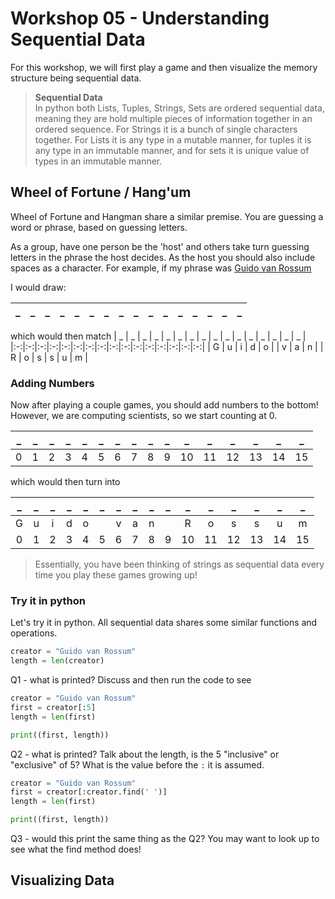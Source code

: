 # Workshop 05 - Understanding Sequential Data

For this workshop, we will first play a game and then visualize the memory structure being sequential data.

> **Sequential Data**  
> In python both Lists, Tuples, Strings, Sets are ordered sequential data, meaning they are hold multiple pieces of information
> together in an ordered sequence. For Strings it is a bunch of single characters together. For Lists it is any type in a mutable manner, for tuples it is any type in an immutable manner, and for sets it is unique value of types in an immutable manner. 

## Wheel of Fortune / Hang'um

Wheel of Fortune and Hangman share a similar premise. You are guessing a word or phrase, based on guessing letters. 

As a group, have one person be the 'host' and others take turn guessing letters in the phrase the host decides. As the host 
you should also include spaces as a character. For example, if my phrase was [Guido van Rossum](https://en.wikipedia.org/wiki/History_of_Python)

I would draw:

| _ | _ | _ | _ | _ | _ | _ | _ | _ | _ | _ | _ | _ | _ | _ | _ |
|:-:|:-:|:-:|:-:|:-:|:-:|:-:|:-:|:-:|:-:|:-:|:-:|:-:|:-:|:-:|:-:|

which would then match
| _ | _ | _ | _ | _ | _ | _ | _ | _ | _ | _ | _ | _ | _ | _ | _ |
|:-:|:-:|:-:|:-:|:-:|:-:|:-:|:-:|:-:|:-:|:-:|:-:|:-:|:-:|:-:|:-:|
| G | u | i | d | o |   | v | a | n |   | R | o | s | s | u | m |

### Adding Numbers

Now after playing a couple games, you should add numbers to the bottom! However, we are computing scientists, so we start counting at 0.

| _ | _ | _ | _ | _ | _ | _ | _ | _ | _ | _ | _ | _ | _ | _ | _ |
|:-:|:-:|:-:|:-:|:-:|:-:|:-:|:-:|:-:|:-:|:-:|:-:|:-:|:-:|:-:|:-:|
| 0 | 1 | 2 | 3 | 4 | 5 | 6 | 7 | 8 | 9 | 10 | 11 | 12 | 13 | 14 | 15 |

which would then turn into

| _ | _ | _ | _ | _ | _ | _ | _ | _ | _ | _ | _ | _ | _ | _ | _ |
|:-:|:-:|:-:|:-:|:-:|:-:|:-:|:-:|:-:|:-:|:-:|:-:|:-:|:-:|:-:|:-:|
| G | u | i | d | o |   | v | a | n |   | R | o | s | s | u | m |
| 0 | 1 | 2 | 3 | 4 | 5 | 6 | 7 | 8 | 9 | 10 | 11 | 12 | 13 | 14 | 15 |


> Essentially, you have been thinking of strings as sequential data every time you play these games growing up!

### Try it in python

Let's try it in python. All sequential data shares some similar functions and operations. 


```python
creator = "Guido van Rossum"
length = len(creator)
```
Q1 - what is printed? Discuss and then run the code to see

```python
creator = "Guido van Rossum"
first = creator[:5]
length = len(first)

print((first, length))
```

Q2 - what is printed? Talk about the length, is the 5 "inclusive" or "exclusive" of 5? What is the value before the `:` it is assumed. 

```python
creator = "Guido van Rossum"
first = creator[:creator.find(' ')]
length = len(first)

print((first, length))
```

Q3 - would this print the same thing as the Q2? You may want to look up to see what the find method does!



## Visualizing Data

